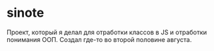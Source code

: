 # sinote
Проект, который я делал для отработки классов в JS и отработки понимания ООП. Создал где-то во второй половине августа.
